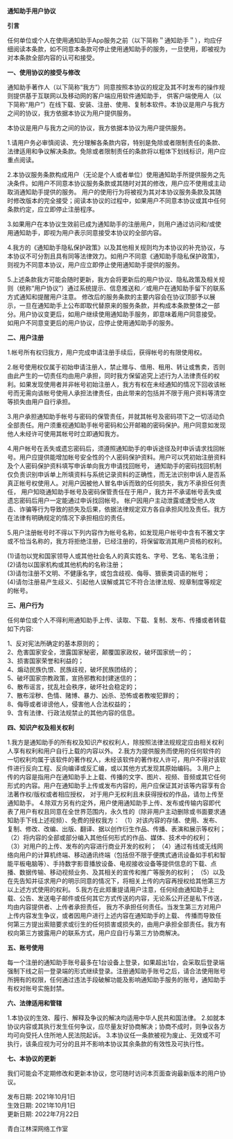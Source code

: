 **通知助手用户协议**

**引言**

任何单位或个人在使用通知助手App服务之前（以下简称＂通知助手＂），均应仔细阅读本条款，如不同意本条款可停止使用通知助手的服务，一旦使用，即被视为对本条款全部内容的认可和接受。

**一、使用协议的接受与修改**

通知助手著作人（以下简称“我方”）同意按照本协议的规定及其不时发布的操作规则提供基于互联网以及移动网的客户端应用软件通知助手， 供客户端使用人（以下简称“用户”）在线下载、安装、注册、使用、复制本软件。本协议是用户与我方之间的协议，我方依据本协议为用户提供服务。

本协议是用户与我方之间的协议，我方依据本协议为用户提供服务。

1.请用户务必审慎阅读、充分理解各条款内容，特别是免除或者限制责任的条款、法律适用和争议解决条款。免除或者限制责任的条款将以粗体下划线标识，用户应重点阅读。

2.本协议服务条款构成用户（无论是个人或者单位）使用通知助手所提供服务之先决条件。如用户不同意本协议服务条款或其随时对其的修改，用户应不使用或主动取消通知助手提供的服务。 用户的使用行为将被视为其对本协议服务条款及其随时修改版本的完全接受；阅读本协议的过程中，如果用户不同意本协议或其中任何条款约定，应立即停止注册程序。

3.如果用户在本协议生效前已成为通知助手的注册用户，则用户通过访问和/或使用通知助手，即视为用户表示同意接受本协议的全部内容。

4.我方的《通知助手隐私保护政策》以及其他相关规则均为本协议的补充协议，与本协议不可分割且具有同等法律效力。如用户不同意《通知助手隐私保护政策》，则视为不同意本协议，用户应立即停止使用通知助手提供的服务。

5.上述条款我方可能会随时更新，我方会将更新后的用户协议、隐私政策及相关规则（统称“用户协议”）通过系统提示、信息推送和／或用户在通知助手留下的联系方式通知和提醒用户注意。 修改后的服务条款的主要内容会在协议顶部予以展示，一旦在通知助手上公布即取代替原来的服务条款，并构成本条款整体之一部分。用户协议变更后，如用户继续使用通知助手服务，即意味着用户同意接受。 如用户不同意变更后的用户协议，应停止使用通知助手的服务。

**二、用户注册**

1.帐号所有权归我方，用户完成申请注册手续后，获得帐号的有限使用权。

2.帐号使用权仅属于初始申请注册人，禁止赠与、借用、租用、转让或售卖，否则由此产生的一切责任均由用户承担，同时我方保留追究上述行为人法律责任的权利。如果发现使用者并非帐号初始注册人，我方有权在未经通知的情况下回收该帐号而无需向该帐号使用人承担法律责任，由此带来的包括并不限于用户资料等清空等损失由用户自行承担。

3.用户承担通知助手帐号与密码的保管责任，并就其帐号及密码项下之一切活动负全部责任。用户须重视通知助手帐号密码和公开邮箱的密码保护。用户同意如发现他人未经许可使用其帐号时立即通知我方。

4.用户帐号在丢失或遗忘密码后，须遵照通知助手的申诉途径及时申诉请求找回帐号。用户应提供能增加帐号安全性的个人密码保护资料。用户可以凭初始注册资料及个人密码保护资料填写申诉单向我方申请找回帐号， 通知助手的密码找回机制仅负责识别申诉单上所填资料与系统记录资料的正确性，而无法识别申诉人是否系真正帐号权使用人。对用户因被他人冒名申诉而致的任何损失，我方不承担任何责任， 用户知晓通知助手帐号及密码保管责任在于用户，我方并不承诺帐号丢失或遗忘密码后用户一定能通过申诉找回帐号。 帐户因用户主动泄露或遭受他人攻击、诈骗等行为导致的损失及后果，依据法律规定双方各自承担风险及责任。我方在法律有明确规定的情况下承担相应的责任。

5.用户注册帐号时不得以下列内容作为帐号名称，如发现用户帐号中含有不雅文字或不恰当名称的，我方将拒绝注册，已经注册的，将保留取消其用户资格的权利。

(1)请勿以党和国家领导人或其他社会名人的真实姓名、字号、艺名、笔名注册；<br/>
(2)请勿以国家机构或其他机构的名称注册；<br/>
(3)请勿注册不文明、不健康名字，或包含歧视、侮辱、猥亵类词语的帐号；<br/>
(4)请勿注册易产生歧义、引起他人误解或其它不符合法律法规、规章制度等规定的帐号。

**三、用户行为**

任何单位或个人不得利用通知助手上传、读取、下载、复制、发布、传播或者转载如下内容:

1、反对宪法所确定的基本原则的；<br/>
2、危害国家安全，泄露国家秘密，颠覆国家政权，破坏国家统一的；<br/>
3、损害国家荣誉和利益的；<br/>
4、煽动民族仇恨、民族歧视，破坏民族团结的；<br/>
5、破坏国家宗教政策，宣扬邪教和封建迷信的；<br/>
6、散布谣言，扰乱社会秩序，破坏社会稳定的；<br/>
7、散布淫秽、色情、赌博、暴力、凶杀、恐怖或者教唆犯罪的；<br/>
8、侮辱或者诽谤他人，侵害他人合法权益的；<br/>
9、含有法律、行政法规禁止的其他内容的信息。

**四、知识产权及相关权利**

1.我方是通知助手的所有权及知识产权权利人，除按照法律法规规定应由相关权利人享有权利和用户自行上载的内容以外。
2.我方为提供服务而使用的任何软件的一切权利均属于该软件的著作权人，未经该软件的著作权人许可，用户不得对该软件进行反向工程、反向编译或反汇编，或以其他方式发现其原始编码。
3.用户上传的内容是指用户在通知助手上上载、传播的文字、图片、视频、音频或其它任何形式的内容。用户在通知助手上传或发布内容的，用户应保证其对该等内容享有合法著作权/版权或者相应授权， 对于用户无权利且未获得授权的作品，请勿上传至通知助手。
4.除双方另有约定外，用户使用通知助手上传、发布或传输内容即代表了用户有权且同意在全世界范围内，永久性的（除非用户主动删除或书面要求通知助手下线上述视频）、免费的授权我方：
（1）对该内容的存储、使用、发布、复制、修改、改编、出版、翻译、据以创作衍生作品、传播、表演和展示等权利；
（2）将内容的全部或部分编入其他任何形式的作品、媒体、技术中的权利；
（3）对用户的上传、发布的内容进行商业开发的权利；
（4）通过有线或无线网络向用户的计算机终端、移动通讯终端（包括但不限于便携式通讯设备如手机和智能平板电脑等）、手持数字影音播放设备、电视接收设备等提供信息的下载、点播、数据传输、移动视频业务、及其相关的宣传和推广等服务的权利；
（5）以及在先告知并征求用户的明示同意的情况下，将相关上传的内容再授权给其他第三方以上述方式使用的权利。
5.我方在此郑重提请用户注意，任何经由通知助手上载、公告、发送电子邮件或任何其它方式传送的内容，无论系公开还是私下传送，均由内容提供者、上传者承担责任， 我方不承担任何责任。当发生第三方对用户上传内容发生争议，或者因用户进行上述内容在通知助手的上载、 传播而导致任何第三方提出索赔要求或衍生的任何损害或损失的，由用户承担全部责任。我方有权向第三方披露用户的联系方式，用户应自行与第三方协商解决。

**五、账号使用**

每一个注册的通知助手账号最多在1台设备上登录，如果超出1台，会采取后登录端强制下线之前一登录端的形式继续登录。注册通知助手账号之后，请合法使用账号所拥有的权限，任何通过违法手段破解功能及影响通知助手服务的账号，通知助手有权对账号实施封禁。

**六、法律适用和管辖**

1.本协议的生效、履行、解释及争议的解决均适用中华人民共和国法律。
2.如就本协议内容或其执行发生任何争议，应尽量友好协商解决；协商不成时，则争议各方均可向受托人住所地人民法院起诉。
3.本协议任一条款被视为废止、无效或不可执行，该条应视为可分的且并不影响本协议其余条款的有效性及可执行性。

**七、本协议的更新**

我们可能会不定期修改和更新本协议，您可随时访问本页面查询最新版本的用户协议。

发布日期:  2021年10月1日<br/>
生效日期:  2021年10月1日<br/>
更新日期:  2022年7月22日<br/>

青白江林深网络工作室